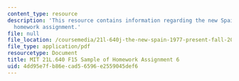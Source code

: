 ```yaml
---
content_type: resource
description: 'This resource contains information regarding the new Spain: Sample of
  homework assignment.'
file: null
file_location: /coursemedia/21l-640j-the-new-spain-1977-present-fall-2015/4dd95e7fb86ecad56596e2559045def6_MIT21L_640JF15_HW6.pdf
file_type: application/pdf
resourcetype: Document
title: MIT 21L.640 F15 Sample of Homework Assignment 6
uid: 4dd95e7f-b86e-cad5-6596-e2559045def6
---
```

